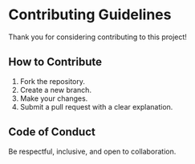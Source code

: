 # Contributing Guidelines

Thank you for considering contributing to this project!

## How to Contribute

1. Fork the repository.
2. Create a new branch.
3. Make your changes.
4. Submit a pull request with a clear explanation.

## Code of Conduct

Be respectful, inclusive, and open to collaboration.
